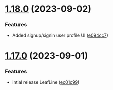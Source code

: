 # [1.18.0](https://github.com/hossainchisty/LeafLine-Client/compare/v1.17.0...v1.18.0) (2023-09-02)


### Features

* Added signup/signin user profile UI ([e094cc7](https://github.com/hossainchisty/LeafLine-Client/commit/e094cc7949cc0c8f2dbb458d376b779e8096e1cc))



# [1.17.0](https://github.com/hossainchisty/LeafLine-Client/compare/ec01c99cd989fb243dcc02b85c7e6629ab5b04a2...v1.17.0) (2023-09-01)


### Features

* intial release LeafLine ([ec01c99](https://github.com/hossainchisty/LeafLine-Client/commit/ec01c99cd989fb243dcc02b85c7e6629ab5b04a2))



